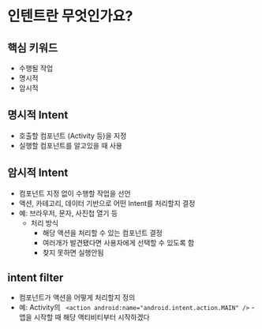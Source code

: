# 인텐트란 무엇인가요?
## 핵심 키워드
- 수행될 작업
- 명시적
- 암시적
## 명시적 Intent
- 호출할 컴포넌트 (Activity 등)을 지정
- 실행할 컴포넌트를 알고있을 때 사용
## 암시적 Intent
- 컴포넌트 지정 없이 수행할 작업을 선언
- 액션, 카테고리, 데이터 기반으로 어떤 Intent를 처리할지 결정
- 예: 브라우저, 문자, 사진첩 열기 등
    - 처리 방식
        - 해당 액션을 처리할 수 있는 컴포넌트 결정
        - 여러개가 발견됐다면 사용자에게 선택할 수 있도록 함
        - 찾지 못하면 실행안됨
## intent filter
- 컴포넌트가 액션을 어떻게 처리할지 정의
- 예: Activity의 ` <action android:name="android.intent.action.MAIN" />` - 앱을 시작할 때 해당 액티비티부터 시작하겠다